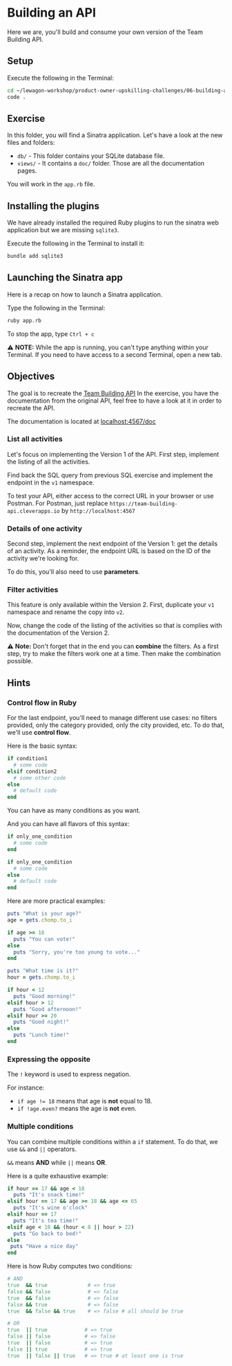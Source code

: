 # Building an API

Here we are, you'll build and consume your own version of the Team Building API.

## Setup

Execute the following in the Terminal:

```bash
cd ~/lewagon-workshop/product-owner-upskilling-challenges/06-building-api/
code .
```

## Exercise

In this folder, you will find a Sinatra application. Let's have a look at the new files and folders:

- `db/` - This folder contains your SQLite database file.
- `views/` - It contains a `doc/` folder. Those are all the documentation pages.

You will work in the `app.rb` file.

## Installing the plugins

We have already installed the required Ruby plugins to run the sinatra web application but we are missing `sqlite3`.

Execute the following in the Terminal to install it:

```bash
bundle add sqlite3
```

## Launching the Sinatra app

Here is a recap on how to launch a Sinatra application.

Type the following in the Terminal:

```bash
ruby app.rb
```

To stop the app, type `Ctrl + c`

⚠ **NOTE:** While the app is running, you can't type anything within your Terminal. If you need to have access to a second Terminal, open a new tab.

## Objectives

The goal is to recreate the [Team Building API](https://team-building-api.cleverapps.io/)
In the exercise, you have the documentation from the original API, feel free to have a look at it in order to recreate the API.

The documentation is located at [localhost:4567/doc](localhost:4567/doc)

### List all activities

Let's focus on implementing the Version 1 of the API.
First step, implement the listing of all the activities.

Find back the SQL query from previous SQL exercise and implement the endpoint in the `v1` namespace.

To test your API, either access to the correct URL in your browser or use Postman.
For Postman, just replace `https://team-building-api.cleverapps.io` by `http://localhost:4567`

### Details of one activity

Second step, implement the next endpoint of the Version 1: get the details of an activity.
As a reminder, the endpoint URL is based on the ID of the activity we're looking for.

To do this, you'll also need to use **parameters**.

### Filter activities

This feature is only available within the Version 2.
First, duplicate your `v1` namespace and rename the copy into `v2`.

Now, change the code of the listing of the activities so that is complies with the documentation of the Version 2.

⚠ **Note:** Don't forget that in the end you can **combine** the filters. As a first step, try to make the filters work one at a time. Then make the combination possible.

## Hints

### Control flow in Ruby

For the last endpoint, you'll need to manage different use cases: no filters provided, only the category provided, only the city provided, etc. To do that, we'll use **control flow**.

Here is the basic syntax:

```ruby
if condition1
  # some code
elsif condition2
  # some other code
else
  # default code
end
```

You can have as many conditions as you want.

And you can have all flavors of this syntax:

```ruby
if only_one_condition
  # some code
end

if only_one_condition
  # some code
else
  # default code
end
```

Here are more practical examples:

```ruby
puts "What is your age?"
age = gets.chomp.to_i

if age >= 18
  puts "You can vote!"
else
  puts "Sorry, you're too young to vote..."
end
```

```ruby
puts "What time is it?"
hour = gets.chomp.to_i

if hour < 12
  puts "Good morning!"
elsif hour > 12
  puts "Good afternoon!"
elsif hour >= 20
  puts "Good night!"
else
  puts "Lunch time!"
end
```

### Expressing the opposite

The `!` keyword is used to express negation.

For instance:

- `if age != 18` means that age is **not** equal to 18.
- `if !age.even?` means the age is **not** even.

### Multiple conditions

You can combine multiple conditions within a `if` statement. To do that, we use `&&` and `||` operators.

`&&` means **AND** while `||` means **OR**.

Here is a quite exhaustive example:

```ruby
if hour == 17 && age < 18
  puts "It's snack time!"
elsif hour == 17 && age >= 18 && age <= 65
  puts "It's wine o'clock"
elsif hour == 17
  puts "It's tea time!"
elsif age < 18 && (hour < 8 || hour > 22)
  puts "Go back to bed!"
else
 puts "Have a nice day"
end
```

Here is how Ruby computes two conditions:

```ruby
# AND
true  && true             # => true
false && false            # => false
true  && false            # => false
false && true             # => false
true  && false && true    # => false # all should be true
```

```ruby
# OR
true  || true            # => true
false || false           # => false
true  || false           # => true
false || true            # => true
true  || false || true   # => true # at least one is true
```

